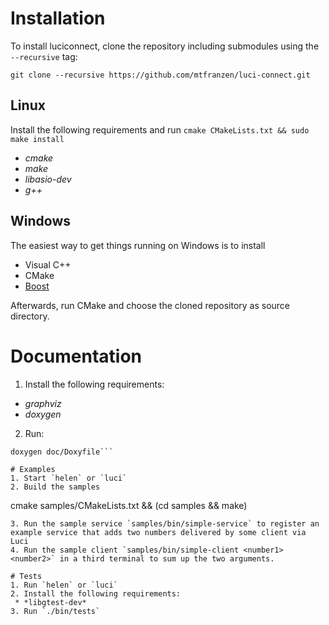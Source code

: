 # Installation
To install luciconnect, clone the repository including submodules using the `--recursive` tag:
```
git clone --recursive https://github.com/mtfranzen/luci-connect.git
```

## Linux
Install the following requirements and run `cmake CMakeLists.txt && sudo make install`
 * *cmake*
 * *make*
 * *libasio-dev*
 * *g++*

## Windows
The easiest way to get things running on Windows is to install
  * Visual C++
  * CMake
  * [Boost](https://sourceforge.net/projects/boost/files/boost-binaries/)

Afterwards, run CMake and choose the cloned repository as source directory.

# Documentation
1. Install the following requirements:
 * *graphviz*
 * *doxygen*
2. Run:
```
doxygen doc/Doxyfile```

# Examples
1. Start `helen` or `luci`
2. Build the samples
```
cmake samples/CMakeLists.txt && (cd samples && make)
```
3. Run the sample service `samples/bin/simple-service` to register an example service that adds two numbers delivered by some client via Luci
4. Run the sample client `samples/bin/simple-client <number1> <number2>` in a third terminal to sum up the two arguments.

# Tests
1. Run `helen` or `luci`
2. Install the following requirements:
 * *libgtest-dev*
3. Run `./bin/tests`
